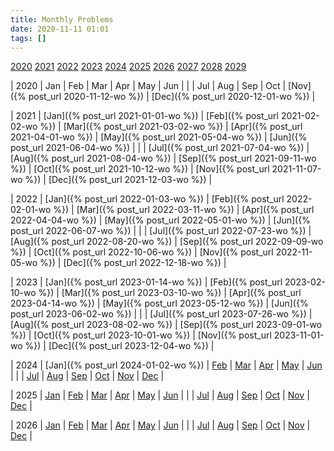 ```yaml
---
title: Monthly Problems
date: 2020-11-11 01:01
tags: []
---
```


[2020](#2020) [2021](#2021) [2022](#2022) [2023](#2023) [2024](#2024)
[2025](#2025) [2026](#2026) [2027](#2027) [2028](#2028) [2029](#2029)

| <a name="2020">2020</a> | Jan | Feb | Mar | Apr | May | Jun |
| | Jul | Aug | Sep | Oct | [Nov]({% post_url 2020-11-12-wo %}) | [Dec]({% post_url 2020-12-01-wo %}) |

| <a name="2021">2021</a> | [Jan]({% post_url 2021-01-01-wo %}) | [Feb]({% post_url 2021-02-02-wo %}) | [Mar]({% post_url 2021-03-02-wo %}) | [Apr]({% post_url 2021-04-01-wo %}) | [May]({% post_url 2021-05-04-wo %}) | [Jun]({% post_url 2021-06-04-wo %}) |
| | [Jul]({% post_url 2021-07-04-wo %}) | [Aug]({% post_url 2021-08-04-wo %}) | [Sep]({% post_url 2021-09-11-wo %}) | [Oct]({% post_url 2021-10-12-wo %}) | [Nov]({% post_url 2021-11-07-wo %}) | [Dec]({% post_url 2021-12-03-wo %}) |

| <a name="2022">2022</a> | [Jan]({% post_url 2022-01-03-wo %}) | [Feb]({% post_url 2022-02-01-wo %}) | [Mar]({% post_url 2022-03-11-wo %}) | [Apr]({% post_url 2022-04-04-wo %}) | [May]({% post_url 2022-05-01-wo %}) | [Jun]({% post_url 2022-06-07-wo %}) |
| | [Jul]({% post_url 2022-07-23-wo %}) | [Aug]({% post_url 2022-08-20-wo %}) | [Sep]({% post_url 2022-09-09-wo %}) | [Oct]({% post_url 2022-10-06-wo %}) | [Nov]({% post_url 2022-11-05-wo %}) | [Dec]({% post_url 2022-12-18-wo %}) |

| <a name="2023">2023</a> | [Jan]({% post_url 2023-01-14-wo %}) | [Feb]({% post_url 2023-02-10-wo %}) | [Mar]({% post_url 2023-03-10-wo %}) | [Apr]({% post_url 2023-04-14-wo %}) | [May]({% post_url 2023-05-12-wo %}) | [Jun]({% post_url 2023-06-02-wo %}) |
| | [Jul]({% post_url 2023-07-26-wo %}) | [Aug]({% post_url 2023-08-02-wo %}) | [Sep]({% post_url 2023-09-01-wo %}) | [Oct]({% post_url 2023-10-01-wo %}) | [Nov]({% post_url 2023-11-01-wo %}) | [Dec]({% post_url 2023-12-04-wo %}) |

| <a name="2024">2024</a> | [Jan]({% post_url 2024-01-02-wo %}) | [Feb]() | [Mar]() | [Apr]() | [May]() | [Jun]() |
| | [Jul]() | [Aug]() | [Sep]() | [Oct]() | [Nov]() | [Dec]() |

| <a name="2025">2025</a> | [Jan]() | [Feb]() | [Mar]() | [Apr]() | [May]() | [Jun]() |
| | [Jul]() | [Aug]() | [Sep]() | [Oct]() | [Nov]() | [Dec]() |

| <a name="2026">2026</a> | [Jan]() | [Feb]() | [Mar]() | [Apr]() | [May]() | [Jun]() |
| | [Jul]() | [Aug]() | [Sep]() | [Oct]() | [Nov]() | [Dec]() |
